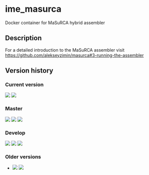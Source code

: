 # ime_masurca
Docker container for MaSuRCA hybrid assembler

## Description

For a detailed introduction to the MaSuRCA assembler visit https://github.com/alekseyzimin/masurca#3-running-the-assembler

## Version history
### Current version
[![](https://images.microbadger.com/badges/version/greatfireball/ime_masurca:3.2.4.svg)](https://microbadger.com/images/greatfireball/ime_masurca:3.2.4 "Get your own version badge on microbadger.com")
[![](https://images.microbadger.com/badges/image/greatfireball/ime_masurca:3.2.4.svg)](https://microbadger.com/images/greatfireball/ime_masurca:3.2.4 "Get your own image badge on microbadger.com")
### Master
[![](https://images.microbadger.com/badges/version/greatfireball/ime_masurca:master.svg)](https://microbadger.com/images/greatfireball/ime_masurca:master "Get your own version badge on microbadger.com")
[![](https://images.microbadger.com/badges/image/greatfireball/ime_masurca:master.svg)](https://microbadger.com/images/greatfireball/ime_masurca:master "Get your own image badge on microbadger.com")
[![](https://images.microbadger.com/badges/commit/greatfireball/ime_masurca:master.svg)](https://microbadger.com/images/greatfireball/ime_masurca:master "Get your own commit badge on microbadger.com")
### Develop
[![](https://images.microbadger.com/badges/version/greatfireball/ime_masurca:develop.svg)](https://microbadger.com/images/greatfireball/ime_masurca:develop "Get your own version badge on microbadger.com")
[![](https://images.microbadger.com/badges/image/greatfireball/ime_masurca:develop.svg)](https://microbadger.com/images/greatfireball/ime_masurca:develop "Get your own image badge on microbadger.com")
[![](https://images.microbadger.com/badges/commit/greatfireball/ime_masurca:develop.svg)](https://microbadger.com/images/greatfireball/ime_masurca:develop "Get your own commit badge on microbadger.com")
### Older versions
- [![](https://images.microbadger.com/badges/version/greatfireball/ime_masurca:3.2.3.svg)](https://microbadger.com/images/greatfireball/ime_masurca:3.2.3 "Get your own version badge on microbadger.com")
[![](https://images.microbadger.com/badges/image/greatfireball/ime_masurca:3.2.3.svg)](https://microbadger.com/images/greatfireball/ime_masurca:3.2.3 "Get your own image badge on microbadger.com")

